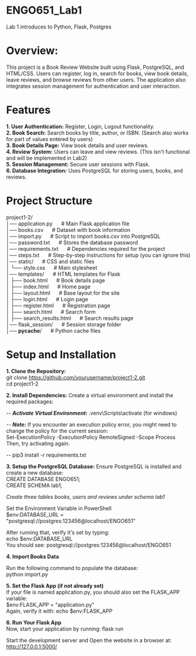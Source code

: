 # ENGO651_Lab1
Lab 1 introduces to Python, Flask, Postgres

# Overview: 
This project is a Book Review Website built using Flask, PostgreSQL, and HTML/CSS. Users can register, log in, search for books, view book details, leave reviews, and browse reviews from other users. The application also integrates session management for authentication and user interaction.

# Features 
**1. User Authentication:** Register, Login, Logout functionality. <br>
**2. Book Search:** Search books by title, author, or ISBN. (Search also works for part of values entered by users) <br>
**3. Book Details Page:** View book details and user reviews. <br>
**4. Review System:** Users can leave and view reviews. (This isn't functional and will be implemented in Lab2) <br>
**5. Session Management:** Secure user sessions with Flask. <br>
**6. Database Integration:** Uses PostgreSQL for storing users, books, and reviews. <br>

# Project Structure
project1-2/ <br>
│── application.py  &nbsp;&nbsp;&nbsp;&nbsp; # Main Flask application file <br>
│── books.csv       &nbsp;&nbsp;&nbsp;&nbsp;     # Dataset with book information <br>
│── import.py       &nbsp;&nbsp;&nbsp;&nbsp;      # Script to import books.csv into PostgreSQL <br>
│── password.txt    &nbsp;&nbsp;&nbsp;&nbsp;      # Stores the database password <br>
│── requirements.txt  &nbsp;&nbsp;&nbsp;&nbsp;    # Dependencies required for the project <br>
│── steps.txt       &nbsp;&nbsp;&nbsp;&nbsp;      # Step-by-step instructions for setup (you can ignore this) <br>
│── static/         &nbsp;&nbsp;&nbsp;&nbsp;      # CSS and static files <br>
│   └── style.css   &nbsp;&nbsp;&nbsp;&nbsp;      # Main stylesheet <br>
│── templates/      &nbsp;&nbsp;&nbsp;&nbsp;      # HTML templates for Flask <br>
│   ├── book.html   &nbsp;&nbsp;&nbsp;&nbsp;      # Book details page <br>
│   ├── index.html  &nbsp;&nbsp;&nbsp;&nbsp;      # Home page <br>
│   ├── layout.html &nbsp;&nbsp;&nbsp;&nbsp;      # Base layout for the site <br>
│   ├── login.html  &nbsp;&nbsp;&nbsp;&nbsp;      # Login page <br>
│   ├── register.html  &nbsp;&nbsp;&nbsp;&nbsp;   # Registration page <br>
│   ├── search.html    &nbsp;&nbsp;&nbsp;&nbsp;   # Search form <br>
│   ├── search_results.html &nbsp;&nbsp;&nbsp;&nbsp;   # Search results page <br>
│── flask_session/    &nbsp;&nbsp;&nbsp;&nbsp;    # Session storage folder <br>
│── __pycache__/       &nbsp;&nbsp;&nbsp;&nbsp;   # Python cache files <br>

# **Setup and Installation**
**1. Clone the Repository:** <br>
git clone https://github.com/yourusername/project1-2.git  <br>
cd project1-2  <br>

**2. Install Dependencies:** Create a virtual environment and install the required packages:  <br>

-- _**Activate Virtual Environment:**_ .venv\Scripts\activate (for windows)

-- **_Note:_** If you encounter an execution policy error, you might need to change the policy for the current session:  <br>
    Set-ExecutionPolicy -ExecutionPolicy RemoteSigned -Scope Process  <br>
Then, try activating again.  <br>

-- pip3 install -r requirements.txt  <br>

**3. Setup the PostgreSQL Database:** Ensure PostgreSQL is installed and create a new database:  <br>
CREATE DATABASE ENGO651;  <br>
CREATE SCHEMA lab1;  <br>

_Create three tables books, users and reviews under schema lab1_  <br>

Set the Environment Variable in PowerShell  <br>
$env:DATABASE_URL = "postgresql://postgres:123456@localhost/ENGO651"  <br>

After running that, verify it's set by typing:  <br>
echo $env:DATABASE_URL  <br>
You should see: postgresql://postgres:123456@localhost/ENGO651  <br>

**4. Import Books Data**  <br>

Run the following command to populate the database:  <br>
python import.py  <br>

**5. Set the Flask App (if not already set)**  <br>
If your file is named application.py, you should also set the FLASK_APP variable:  <br>
$env:FLASK_APP = "application.py"  <br>
Again, verify it with: echo $env:FLASK_APP  <br>

**6. Run Your Flask App**  <br>
Now, start your application by running: flask run  <br>

Start the development server and Open the website in a browser at: http://127.0.0.1:5000/  <br>









